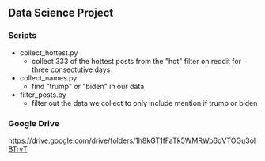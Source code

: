 ## Data Science Project

### Scripts
* collect_hottest.py
  * collect 333 of the hottest posts from the "hot" filter on reddit for three consectutive days
* collect_names.py
  * find "trump" or "biden" in our data
* filter_posts.py
  * filter out the data we collect to only include mention if trump or biden

### Google Drive
https://drive.google.com/drive/folders/1h8kGT1fFaTk5WMRWp6qVTOGu3olBTrvT




